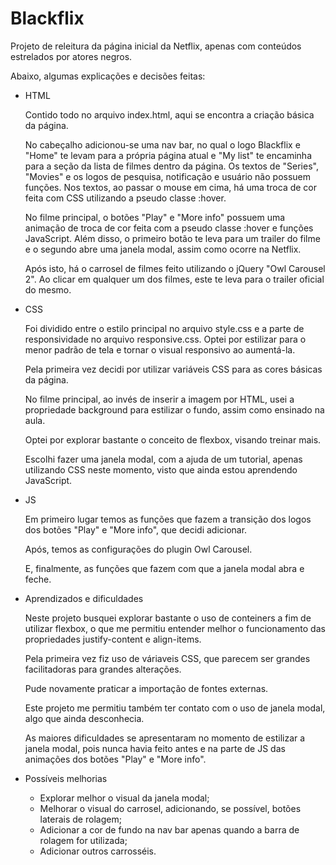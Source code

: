 # Blackflix

Projeto de releitura da página inicial da Netflix, apenas com conteúdos estrelados por atores negros.



Abaixo, algumas explicações e decisões feitas:

- HTML

  Contido todo no arquivo index.html, aqui se encontra a criação básica da página. 

  No cabeçalho adicionou-se uma nav bar, no qual o logo Blackflix e "Home" te levam para a própria página atual e "My list" te encaminha para a seção da lista de filmes dentro da página. Os textos de "Series", "Movies" e os logos de pesquisa, notificação e usuário não possuem funções. Nos textos, ao passar o mouse em cima, há uma troca de cor feita com CSS utilizando a pseudo classe :hover.

  No filme principal, o botões "Play" e "More info" possuem uma animação de troca de cor feita com a pseudo classe :hover e funções JavaScript. Além disso, o primeiro botão te leva para um trailer do filme e o segundo abre uma janela modal, assim como ocorre na Netflix.

  Após isto, há o carrosel de filmes feito utilizando o jQuery "Owl Carousel 2". Ao clicar em qualquer um dos filmes, este te leva para o trailer oficial do mesmo.

  

- CSS

  Foi dividido entre o estilo principal no arquivo style.css e a parte de responsividade no arquivo responsive.css. Optei por estilizar para o menor padrão de tela e tornar o visual responsivo ao aumentá-la.

  Pela primeira vez decidi por utilizar variáveis CSS para as cores básicas da página.

  No filme principal, ao invés de inserir a imagem por HTML, usei a propriedade background para estilizar o fundo, assim como ensinado na aula.

  Optei por explorar bastante o conceito de flexbox, visando treinar mais.

  Escolhi fazer uma janela modal, com a ajuda de um tutorial, apenas utilizando CSS neste momento, visto que ainda estou aprendendo JavaScript.

  

- JS

  Em primeiro lugar temos as funções que fazem a transição dos logos dos botões "Play" e "More info", que decidi adicionar.

  Após, temos as configurações do plugin Owl Carousel.

  E, finalmente, as funções que fazem com que a janela modal abra e feche.

  

- Aprendizados e dificuldades

  Neste projeto busquei explorar bastante o uso de conteiners a fim de utilizar flexbox, o que me permitiu entender melhor o funcionamento das propriedades justify-content e align-items.

  Pela primeira vez fiz uso de váriaveis CSS, que parecem ser grandes facilitadoras para grandes alterações.

  Pude novamente praticar a importação de fontes externas.

  Este projeto me permitiu também ter contato com o uso de janela modal, algo que ainda desconhecia.

  As maiores dificuldades se apresentaram no momento de estilizar a janela modal, pois nunca havia feito antes e na parte de JS das animações dos botões "Play" e "More info".

  

- Possíveis melhorias

  - Explorar melhor o visual da janela modal;
  - Melhorar o visual do carrosel, adicionando, se possível, botões laterais de rolagem;
  - Adicionar a cor de fundo na nav bar apenas quando a barra de rolagem for utilizada;
  - Adicionar outros carrosséis.